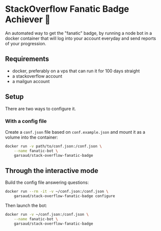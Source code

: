 # StackOverflow Fanatic Badge Achiever 🥇
An automated way to get the "fanatic" badge, by running a node bot in a docker
container that will log into your account everyday and send reports of your
progression.

## Requirements
- docker, preferably on a vps that can run it for 100 days straight
- a stackoverflow account
- a mailgun account

## Setup
There are two ways to configure it.

### With a config file
Create a `conf.json` file based on `conf.example.json` and mount it as a volume
into the container:

```bash
docker run -v path/to/conf.json:/conf.json \
    --name fanatic-bot \
    garsaud/stack-overflow-fanatic-badge
```

## Through the interactive mode
Build the config file answering questions:

```bash
docker run --rm -it -v ~/conf.json:/conf.json \
    garsaud/stack-overflow-fanatic-badge configure
```

Then launch the bot:

```bash
docker run -v ~/conf.json:/conf.json \
    --name fanatic-bot \
    garsaud/stack-overflow-fanatic-badge
```
